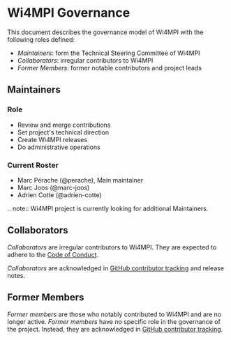 # Wi4MPI Governance

This document describes the governance model of Wi4MPI with the
following roles defined:

* *Maintainers*: form the Technical Steering Committee of Wi4MPI
* *Collaborators*: irregular contributors to Wi4MPI
* *Former Members*: former notable contributors and project leads

## Maintainers

### Role

* Review and merge contributions
* Set project's technical direction
* Create Wi4MPI releases
* Do administrative operations

### Current Roster

* Marc Pérache (@perache), Main maintainer
* Marc Joos (@marc-joos)
* Adrien Cotte (@adrien-cotte)

.. note::
   Wi4MPI project is currently looking for additional Maintainers.


## Collaborators

*Collaborators* are irregular contributors to Wi4MPI. They are
expected to adhere to the [Code of Conduct](https://github.com/cea-hpc/wi4mpi/blob/master/CODE_OF_CONDUCT.md).

*Collaborators* are acknowledged in [GitHub contributor tracking](https://github.com/cea-hpc/wi4mpi/graphs/contributors) and release notes.


## Former Members

*Former members* are those who notably contributed to Wi4MPI and are no longer active.
*Former members* have no specific role in the governance of the project. Instead, they
are acknowledged in [GitHub contributor tracking](https://github.com/cea-hpc/wi4mpi/graphs/contributors).
